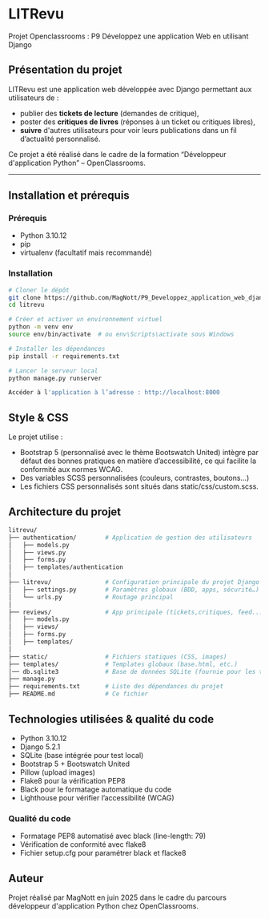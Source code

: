 # LITRevu

Projet Openclassrooms : P9 Développez une application Web en utilisant Django

## Présentation du projet

LITRevu est une application web développée avec Django permettant aux utilisateurs de :
- publier des **tickets de lecture** (demandes de critique),
- poster des **critiques de livres** (réponses à un ticket ou critiques libres),
- **suivre** d'autres utilisateurs pour voir leurs publications dans un fil d’actualité personnalisé.

Ce projet a été réalisé dans le cadre de la formation “Développeur d'application Python” – OpenClassrooms.

---

## Installation et prérequis

### Prérequis

- Python 3.10.12
- pip
- virtualenv (facultatif mais recommandé)

### Installation

```bash
# Cloner le dépôt
git clone https://github.com/MagNott/P9_Developpez_application_web_django.git
cd litrevu

# Créer et activer un environnement virtuel
python -m venv env
source env/bin/activate  # ou env\Scripts\activate sous Windows

# Installer les dépendances
pip install -r requirements.txt

# Lancer le serveur local
python manage.py runserver

Accéder à l'application à l’adresse : http://localhost:8000
```

##  Style & CSS

Le projet utilise :

- Bootstrap 5 (personnalisé avec le thème Bootswatch United) intègre par défaut des bonnes pratiques en matière d’accessibilité, ce qui facilite la conformité aux normes WCAG.
- Des variables SCSS personnalisées (couleurs, contrastes, boutons…)
- Les fichiers CSS personnalisés sont situés dans static/css/custom.scss.

## Architecture du projet

```bash
litrevu/
├── authentication/        # Application de gestion des utilisateurs
│   ├── models.py
│   ├── views.py
│   ├── forms.py
│   ├── templates/authentication
│
├── litrevu/               # Configuration principale du projet Django
│   ├── settings.py        # Paramètres globaux (BDD, apps, sécurité…)
│   └── urls.py            # Routage principal
│
├── reviews/               # App principale (tickets,critiques, feed...)
│   ├── models.py
│   ├── views/
│   ├── forms.py
│   ├── templates/
│
├── static/                # Fichiers statiques (CSS, images)
├── templates/             # Templates globaux (base.html, etc.)
│── db.sqlite3             # Base de données SQLite (fournie pour les tests)
├── manage.py
├── requirements.txt       # Liste des dépendances du projet
├── README.md              # Ce fichier
```

## Technologies utilisées & qualité du code

- Python 3.10.12
- Django 5.2.1
- SQLite (base intégrée pour test local)
- Bootstrap 5 + Bootswatch United
- Pillow (upload images)
- Flake8 pour la vérification PEP8
- Black pour le formatage automatique du code
- Lighthouse pour vérifier l’accessibilité (WCAG)

###  Qualité du code
- Formatage PEP8 automatisé avec black (line-length: 79)
- Vérification de conformité avec flake8
- Fichier setup.cfg pour paramétrer black et flacke8

## Auteur
Projet réalisé par MagNott en juin 2025 dans le cadre du parcours développeur d'application Python chez OpenClassrooms.

